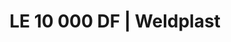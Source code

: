 ---
Link: "file:/Users/vinayakpatel/Downloads/www.weldplast.cz/le-10-000-df184"
product_name: "LE 10 000 DF3 x 400 V / 17 kW, bez elektroniky"
product_id: "Obj. číslo:116.135"
title: "LE 10 000 DF | Weldplast"
product_desc: "Kompaktní ohřívače vzduchu s dvojitou přírubou Leister LE 5000 / 10000 DF jsou vhodné pro zabudování do systémů rozvodů vzduchu. Teplota vstupního vzduchu může být až 160 °C. Předehřátý vzduch lze znovu použít a ušetřit tak energii. Řada DF HT pro teploty vzduchu nad 600 °C a řada DF-C pro požadvky na bezemisní ohřevy.Kompaktní, snadno integrovatelnéVhodné pro recyklaci vzduchuBez integrované výkonové elektronikyVolitelně výkonový regulátor DSE nebo teplotní regulátor KSR DIGITAL"
product_specs: "Značka konformity, Třída ochrany I, NapětíV~3 x 400, PříkonW17 000, FrekvenceHz50 / 60, Max. teplota°C700 - 900, Průtok vzduchul/min1300, Statický tlakPa1, Úroveň hlučnosti LpAdB< 70, Hmotnostkg3,4, Max. vstupní teplota vzduchu°C150"
product_downloads: "LE 10000 DF/DF-R - produktový list																								stáhnout																								, LE DF- manuál SK																								stáhnout																								, LE DF - manuál CZ																								stáhnout																								, TECHNOLOGIE HORKÉHO VZDUCHU - katalog																								stáhnout																								, Přechod z LE na LHS																								stáhnout																								"
href: "https://www.weldplast.cz/files/le-10000-df-df-r-produktovy-list.pdf, https://www.weldplast.cz/files/le-10000-df-df-r-produktovy-list.pdf, https://www.weldplast.cz/files/le5000-10000-df-sk.pdf, https://www.weldplast.cz/files/le5000-10000-df-sk.pdf, https://www.weldplast.cz/files/le5000-10000-df-cz.pdf, https://www.weldplast.cz/files/le5000-10000-df-cz.pdf, https://www.weldplast.cz/files/katalog-ph-web.pdf, https://www.weldplast.cz/files/katalog-ph-web.pdf, https://www.weldplast.cz/files/prechod-z-le-na-lhs.pdf, https://www.weldplast.cz/files/prechod-z-le-na-lhs.pdf"
accessories: "Adaptér Ø 92 (vnitřní) na Ø 62 (vnější)Adaptér Ø 90 (vnitřní) na Ø 60 (vnější)Příruba LE 10000 DF (Ø 121.5/89.5 mm x 3 mm), výstupPříruba LE 10000 DF (Ø 93 mm), výstupPříruba LE 10000 DF (Ø 91 mm), vstupPodložka klingerit HT 10000 DF, vstupPodložka klingerit HT 5000 DF, výstup, LE 10 000 DF3 x 400 V / 17 kWLE 10000 DF-C3 x 400 V / 17 kWLE 10000 DF-C3 x 400 V / 11kWLE 10000 DF-C3 x 400 V / 5.5 kWLE 5000 DF3 x 400 V / 4,5 kW, bez elektronikyLE 10 000 DF HT3 x 400 V / 15 kW, bez elektronikyLE 10 000 DF3 x 400 V / 5.5 kW, bez elektronikyLE 5000 DF3 x 400 V / 7,5 kW, bez elektroniky"
similar_products: "LE 10 000 DF3 x 400 V / 17 kWLE 10000 DF-C3 x 400 V / 17 kWLE 10000 DF-C3 x 400 V / 11kWLE 10000 DF-C3 x 400 V / 5.5 kWLE 5000 DF3 x 400 V / 4,5 kW, bez elektronikyLE 10 000 DF HT3 x 400 V / 15 kW, bez elektronikyLE 10 000 DF3 x 400 V / 5.5 kW, bez elektronikyLE 5000 DF3 x 400 V / 7,5 kW, bez elektroniky"
---